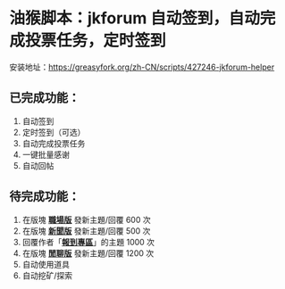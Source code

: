 # 油猴脚本：jkforum 自动签到，自动完成投票任务，定时签到

安装地址：https://greasyfork.org/zh-CN/scripts/427246-jkforum-helper

## 已完成功能：

1. 自动签到
2. 定时签到（可选）
3. 自动完成投票任务
4. 一键批量感谢
5. 自动回帖

## 待完成功能：

1. 在版塊 [**職場版**](https://www.jkforum.net/forum-354-1.html) 發新主題/回覆 600 次
2. 在版塊 [**新聞版**](https://www.jkforum.net/forum-555-1.html) 發新主題/回覆 500 次
3. 回覆作者「[**報到專區**](https://www.jkforum.net/forum-203-1.html)」的主題 1000 次
4. 在版塊 [**閒聊版**](https://www.jkforum.net/forum-374-1.html) 發新主題/回覆 1200 次
5. 自动使用道具
6. 自动挖矿/探索